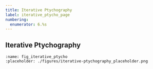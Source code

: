 ```yaml
---
title: Iterative Ptychography
label: iterative_ptycho_page
numbering:
  enumerator: 6.%s
---
```


## Iterative Ptychography

```{figure} #app:iterative-ptychography
:name: fig_iterative_ptycho
:placeholder: ./figures/iterative-ptychography_placeholder.png
```
